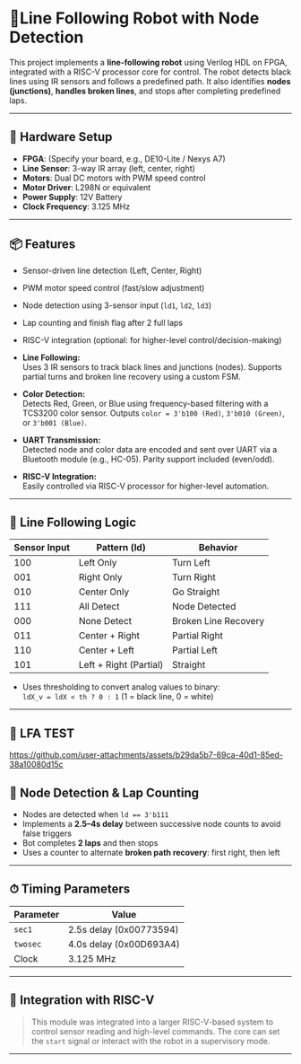 # 🚗Line Following Robot with Node Detection

This project implements a **line-following robot** using Verilog HDL on FPGA, integrated with a RISC-V processor core for control. The robot detects black lines using IR sensors and follows a predefined path. It also identifies **nodes (junctions)**, **handles broken lines**, and stops after completing predefined laps.

---

## 🔧 Hardware Setup

- **FPGA**: (Specify your board, e.g., DE10-Lite / Nexys A7)
- **Line Sensor**: 3-way IR array (left, center, right)
- **Motors**: Dual DC motors with PWM speed control
- **Motor Driver**: L298N or equivalent
- **Power Supply**: 12V Battery
- **Clock Frequency**: 3.125 MHz

---

## 📦 Features

- Sensor-driven line detection (Left, Center, Right)
- PWM motor speed control (fast/slow adjustment)
- Node detection using 3-sensor input (`ld1`, `ld2`, `ld3`)
- Lap counting and finish flag after 2 full laps
- RISC-V integration (optional: for higher-level control/decision-making)
- **Line Following:**  
  Uses 3 IR sensors to track black lines and junctions (nodes). Supports partial turns and broken line recovery using a custom FSM.

- **Color Detection:**  
  Detects Red, Green, or Blue using frequency-based filtering with a TCS3200 color sensor. Outputs `color = 3'b100 (Red)`, `3'b010 (Green)`, or `3'b001 (Blue)`.

- **UART Transmission:**  
  Detected node and color data are encoded and sent over UART via a Bluetooth module (e.g., HC-05). Parity support included (even/odd).

- **RISC-V Integration:**  
  Easily controlled via RISC-V processor for higher-level automation.

---


## 🚦 Line Following Logic

| Sensor Input | Pattern (ld) | Behavior |
|--------------|--------------|----------|
| 100 | Left Only    | Turn Left |
| 001 | Right Only   | Turn Right |
| 010 | Center Only  | Go Straight |
| 111 | All Detect   | Node Detected |
| 000 | None Detect  | Broken Line Recovery |
| 011 | Center + Right | Partial Right |
| 110 | Center + Left  | Partial Left |
| 101 | Left + Right (Partial) | Straight |
  
- Uses thresholding to convert analog values to binary:  
  `ldX_v = ldX < th ? 0 : 1` (1 = black line, 0 = white)

---
## 🧪 LFA TEST
https://github.com/user-attachments/assets/b29da5b7-69ca-40d1-85ed-38a10080d15c


## 🧠 Node Detection & Lap Counting

- Nodes are detected when `ld == 3'b111`
- Implements a **2.5–4s delay** between successive node counts to avoid false triggers
- Bot completes **2 laps** and then stops
- Uses a counter to alternate **broken path recovery**: first right, then left

---

## ⏱ Timing Parameters

| Parameter | Value |
|----------|--------|
| `sec1`   | 2.5s delay (0x00773594) |
| `twosec` | 4.0s delay (0x00D693A4) |
| Clock    | 3.125 MHz |

---

## 🧩 Integration with RISC-V

> This module was integrated into a larger RISC-V-based system to control sensor reading and high-level commands. The core can set the `start` signal or interact with the robot in a supervisory mode.

---

